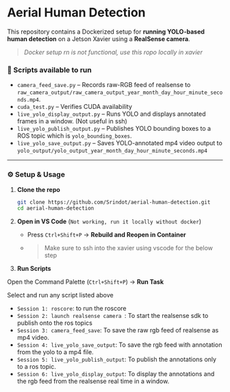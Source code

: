 # Aerial Human Detection

This repository contains a Dockerized setup for **running YOLO-based human detection** on a Jetson Xavier using a **RealSense camera**.
> *Docker setup rn is not functional, use this ropo locally in xavier*


### 📜 Scripts available to run 
- `camera_feed_save.py` – Records raw-RGB feed of realsense to `raw_camera_output/raw_camera_output_year_month_day_hour_minute_seconds.mp4`.
- `cuda_test.py` – Verifies CUDA availability
- `live_yolo_display_output.py` – Runs YOLO and displays annotated frames in a window. (Not useful in ssh)
- `live_yolo_publish_output.py` – Publishes YOLO bounding boxes to a ROS topic which is `yolo_bounding_boxes`.
- `live_yolo_save_output.py` – Saves YOLO-annotated mp4 video output to `yolo_output/yolo_output_year_month_day_hour_minute_seconds.mp4`
---

### ⚙️ Setup & Usage

1. **Clone the repo**

   ```bash
   git clone https://github.com/Srindot/aerial-human-detection.git
   cd aerial-human-detection
   ```

2. **Open in VS Code** (`Not working, run it locally without docker`)

   - Press `Ctrl+Shift+P` → **Rebuild and Reopen in Container**
   - > Make sure to ssh into the xavier using vscode for the below step

3. **Run Scripts**

Open the Command Palette (`Ctrl+Shift+P`) → **Run Task**

Select and run any script listed above
   - `Session 1: roscore`: to run the roscore
   - `Session 2: launch realsense camera `: To start the realsense sdk to publish onto the ros topics
   - `Session 3: camera_feed_save`: To save the raw rgb feed of realsense as mp4 video.
   - `Session 4: live_yolo_save_output`: To save the rgb feed with annotation from the yolo to a mp4 file.
   - `Session 5: live_yolo_publish_output`: To publish the annotations only to a ros topic.
   - `Session 6: live_yolo_display_output`: To display the annotations and the rgb feed from the realsense real time in a window.


